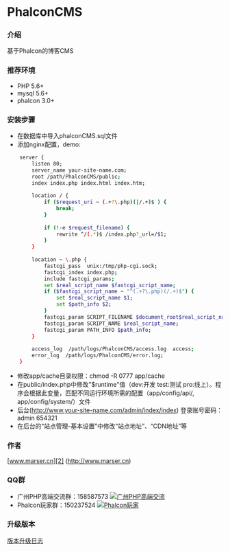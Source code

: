 PhalconCMS
=================
### 介绍
基于Phalcon的博客CMS

### 推荐环境
* PHP 5.6+
* mysql 5.6+
* phalcon 3.0+

### 安装步骤
* 在数据库中导入phalconCMS.sql文件
* 添加nginx配置，demo:
```bash
	server {
	    listen 80;
	    server_name your-site-name.com;
	    root /path/PhalconCMS/public;
	    index index.php index.html index.htm;
	
	    location / {
	        if ($request_uri ~ (.+?\.php)(|/.+)$ ) {
	            break;
	        }
	
	        if (!-e $request_filename) {
	            rewrite ^/(.*)$ /index.php?_url=/$1;
	        }
	    }
	
	    location ~ \.php {
	        fastcgi_pass  unix:/tmp/php-cgi.sock;
	        fastcgi_index index.php;
	        include fastcgi_params;
	        set $real_script_name $fastcgi_script_name;
	        if ($fastcgi_script_name ~ "^(.+?\.php)(/.+)$") {
	            set $real_script_name $1;
	            set $path_info $2;
	        }
	        fastcgi_param SCRIPT_FILENAME $document_root$real_script_name;
	        fastcgi_param SCRIPT_NAME $real_script_name;
	        fastcgi_param PATH_INFO $path_info;
	    }
	
	    access_log  /path/logs/PhalconCMS/access.log  access;
	    error_log  /path/logs/PhalconCMS/error.log;
	}
```
* 修改app/cache目录权限：chmod -R 0777 app/cache
* 在public/index.php中修改"$runtime"值（dev:开发   test:测试    pro:线上）。程序会根据此变量，匹配不同运行环境所需的配置（app/config/api/, app/config/system/）文件
* 后台(http://www.your-site-name.com/admin/index/index) 登录账号密码：admin  654321
* 在后台的“站点管理-基本设置”中修改“站点地址”、“CDN地址”等

### 作者
[www.marser.cn][2] (http://www.marser.cn)

### QQ群
* 广州PHP高端交流群：158587573  <a target="_blank" href="https://shang.qq.com/wpa/qunwpa?idkey=76053c37f853158ffbf505de6556c9dcaaf1b4703ffb538237d441a0d884f03a"><img border="0" src="https://pub.idqqimg.com/wpa/images/group.png" alt="广州PHP高端交流" title="广州PHP高端交流"></a>
* Phalcon玩家群：150237524  <a target="_blank" href="https://shang.qq.com/wpa/qunwpa?idkey=aba021d46bc828231de2464e84a69619696887fe9515512e0ceb8d1bda053826"><img border="0" src="https://pub.idqqimg.com/wpa/images/group.png" alt="Phalcon玩家" title="Phalcon玩家"></a>


### 升级版本
[版本升级日志](update.md)



[1]:	http://www.iphalcon.cn
[2]:	http://www.marser.cn
